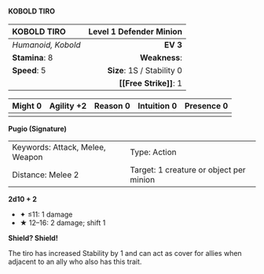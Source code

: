 #### KOBOLD TIRO

| KOBOLD TIRO        | **Level 1 Defender Minion** |
| :----------------- | --------------------------: |
| *Humanoid, Kobold* |                    **EV 3** |
| **Stamina**: 8     |               **Weakness**: |
| **Speed**: 5       |  **Size**: 1S / Stability 0 |
|                    |      **[[Free Strike]]**: 1 |

| **Might** 0 | **Agility** +2 | **Reason** 0 | **Intuition** 0 | **Presence** 0 |
| ----------- | -------------- | ------------ | --------------- | -------------- |
|             |                |              |                 |                |

**Pugio (Signature)**

|                                 |                                         |
| :------------------------------ | :-------------------------------------- |
| Keywords: Attack, Melee, Weapon | Type: Action                            |
| Distance: Melee 2               | Target: 1 creature or object per minion |

**2d10 + 2**

- ✦ ≤11: 1 damage
- ★ 12–16: 2 damage; shift 1

**Shield? Shield!**

The tiro has increased Stability by 1 and can act as cover for allies when adjacent to an ally who also has this trait.
